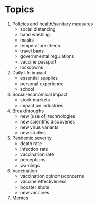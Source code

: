 # Topics
<!-- 1. Politics
    - restrictions
    - travel ban
    - mandatory vaccine passports
2. Economics
    - industries such as tourism
    - stock market
    - prices
    - inflations
3. Facts
    - covid statistics such as vaccination rate, infection rate, etc
    - scientific news such as new variants, new researches, etc
4. vaccination??
    - complaints
    -  -->


1. Policies and health/sanitary measures
    - social distancing
    - hand washing
    - masks
    - temperature check
    - travel bans
    - governmental regulations
    - vaccine passport
    - lockdowns
2. Daily life impact
    - essential supplies
    - personal experience
    - school
3. Social-economical impact
    - stock markets
    - impact on industries
4. Breakthroughs
    - new (use of) technologies
    - new scientific discoveries
    - new virus variants
    - new studies
5. Pandemic severity
    - death rate
    - infection rate
    - vaccination rate
    - perceptions
    - warnings
6. Vaccination
    - vaccination opinons\concerns
    - vaccine effectiveness
    - booster shots
    - new vaccines
7. Memes